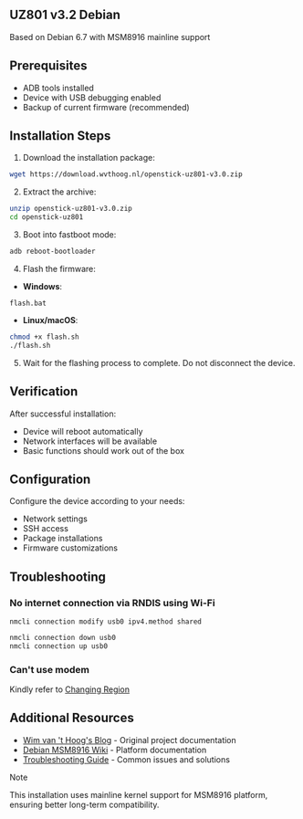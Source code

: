 ## UZ801 v3.2 Debian

Based on Debian 6.7 with MSM8916 mainline support

## Prerequisites

- ADB tools installed
- Device with USB debugging enabled
- Backup of current firmware (recommended)

## Installation Steps

1. Download the installation package:

```bash
wget https://download.wvthoog.nl/openstick-uz801-v3.0.zip
```

2. Extract the archive:

```bash
unzip openstick-uz801-v3.0.zip
cd openstick-uz801
```

3. Boot into fastboot mode:

```bash
adb reboot-bootloader
```

4. Flash the firmware:

- **Windows**:

```batch
flash.bat
```

- **Linux/macOS**:

```bash
chmod +x flash.sh
./flash.sh
```

5. Wait for the flashing process to complete. Do not disconnect the device.

## Verification

After successful installation:

- Device will reboot automatically
- Network interfaces will be available
- Basic functions should work out of the box

## Configuration

Configure the device according to your needs:

- Network settings
- SSH access
- Package installations
- Firmware customizations

## Troubleshooting

### No internet connection via RNDIS using Wi-Fi

`nmcli connection modify usb0 ipv4.method shared`

```bash
nmcli connection down usb0
nmcli connection up usb0
```

### Can't use modem

Kindly refer to [Changing Region](https://github.com/AlienWolfX/UZ801-USB_MODEM/wiki/Troubleshooting#changing-modem-region)

## Additional Resources

- [Wim van 't Hoog's Blog](https://wvthoog.nl/openstick/) - Original project documentation
- [Debian MSM8916 Wiki](https://wiki.debian.org/msm8916) - Platform documentation
- [Troubleshooting Guide](troubleshooting.md) - Common issues and solutions

> [!NOTE]
> This installation uses mainline kernel support for MSM8916 platform, ensuring better long-term compatibility.
